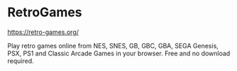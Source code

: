 # RetroGames
https://retro-games.org/

Play retro games online from NES, SNES, GB, GBC, GBA, SEGA Genesis, PSX, PS1 and Classic Arcade Games in your browser. Free and no download required.

